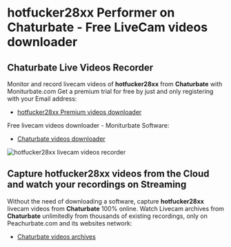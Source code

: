 # hotfucker28xx Performer on Chaturbate - Free LiveCam videos downloader

## Chaturbate Live Videos Recorder

Monitor and record livecam videos of **hotfucker28xx** from **Chaturbate** with Moniturbate.com
Get a premium trial for free by just and only registering with your Email address:
* [hotfucker28xx Premium videos downloader](https://moniturbate.com/request-demo-licence-key.html)

Free livecam videos downloader - Moniturbate Software:
* [Chaturbate videos downloader](https://moniturbate.com/moniturbate-download-software.html)

![hotfucker28xx livecam videos recorder](https://peachurnet.com/templates/moniturbate-software.png)


## Capture hotfucker28xx videos from the Cloud and watch your recordings on Streaming

Without the need of downloading a software, capture **hotfucker28xx** livecam videos from **Chaturbate** 100% online.
Watch Livecam archives from **Chaturbate** unlimitedly from thousands of existing recordings, only on Peachurbate.com and its websites network:
* [Chaturbate videos archives](https://peachurnet.com/)